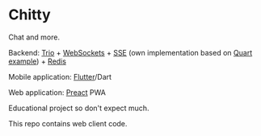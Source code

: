 # Chitty

Chat and more.

Backend: [Trio](https://github.com/python-trio/trio) + [WebSockets](https://github.com/HyperionGray/trio-websocket) + [SSE](https://developer.mozilla.org/en-US/docs/Web/API/Server-sent_events) (own implementation based on [Quart example](https://pgjones.gitlab.io/quart/tutorials/broadcast_tutorial.html)) + [Redis](https://github.com/Tronic/redio)

Mobile application: [Flutter](https://flutter.dev/)/Dart

Web application: [Preact](https://preactjs.com/) PWA

Educational project so don't expect much.

This repo contains web client code.
